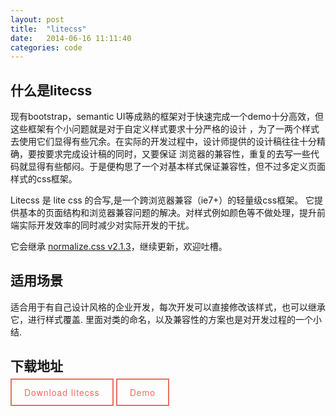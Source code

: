 ```yaml
---
layout: post
title:  "litecss"
date:   2014-06-16 11:11:40
categories: code
---
```


<link rel="stylesheet" href="http://cdn.jsdelivr.net/animatecss/3.1.0/animate.css">

什么是litecss
-------------
现有bootstrap，semantic UI等成熟的框架对于快速完成一个demo十分高效，但这些框架有个小问题就是对于自定义样式要求十分严格的设计
，为了一两个样式去使用它们显得有些冗余。在实际的开发过程中，设计师提供的设计稿往往十分精确，要按要求完成设计稿的同时，又要保证
浏览器的兼容性，重复的去写一些代码就显得有些郁闷。于是便构思了一个对基本样式保证兼容性，但不过多定义页面样式的css框架。

Litecss 是 lite css 的合写,是一个跨浏览器兼容（ie7+）的轻量级css框架。
它提供基本的页面结构和浏览器兼容问题的解决。对样式例如颜色等不做处理，提升前端实际开发效率的同时减少对实际开发的干扰。

它会继承 [normalize.css v2.1.3](http://necolas.github.io/normalize.css/)，继续更新，欢迎吐槽。

适用场景
--------
适合用于有自己设计风格的企业开发，每次开发可以直接修改该样式，也可以继承它，进行样式覆盖.
里面对类的命名，以及兼容性的方案也是对开发过程的一个小结.

下载地址
--------
<a href="/css/litecss.css" target="_blank" style="text-decoration: none;border: 2px solid #ec6f5f; color: #ec6f5f; letter-spacing: 1px; padding: 10px 20px; font-family: 'brandon-grotesque', 'Helvetica Neue', Helvetica, Arial, sans-serif;" data-anijs="if: hover, do: flipInY animated, after: removeAnim">Download litecss</a>
<a href="/demo/litecss-demo.html" target="_blank" style="text-decoration: none;border: 2px solid #ec6f5f; color: #ec6f5f; letter-spacing: 1px; padding: 10px 20px; font-family: 'brandon-grotesque', 'Helvetica Neue', Helvetica, Arial, sans-serif;">Demo</a>


<script src="http://anijs.github.io/lib/anijs/anijs.js"></script>